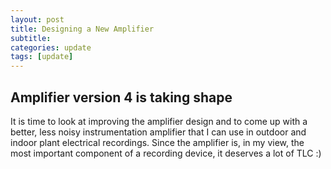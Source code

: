 ```yaml
---
layout: post
title: Designing a New Amplifier
subtitle: 
categories: update
tags: [update]
---
```


## Amplifier version 4 is taking shape 
It is time to look at improving the amplifier design and to come up with a better, less noisy instrumentation amplifier that I can use in outdoor and indoor plant electrical recordings. Since the amplifier is, in my view, the most important component of a recording device, it deserves a lot of TLC :)